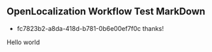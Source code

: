 ## OpenLocalization Workflow Test MarkDown
* fc7823b2-a8da-418d-b781-0b6e00ef7f0c 
thanks!

Hello world
